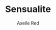 ---
layout: post
title: Sensualite
author: Axelle Red
language: "Français"
image:
  artist: axelle-red.png
---